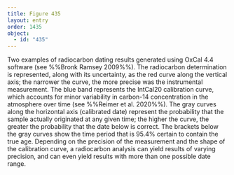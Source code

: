 ```yaml
---
title: Figure 435
layout: entry
order: 1435
object:
  - id: "435"
---
```


Two examples of radiocarbon dating results generated using OxCal 4.4 software (see %%Bronk Ramsey 2009%%). The radiocarbon determination is represented, along with its uncertainty, as the red curve along the vertical axis; the narrower the curve, the more precise was the instrumental measurement. The blue band represents the IntCal20 calibration curve, which accounts for minor variability in carbon-14 concentration in the atmosphere over time (see %%Reimer et al. 2020%%). The gray curves along the horizontal axis (calibrated date) represent the probability that the sample actually originated at any given time; the higher the curve, the greater the probability that the date below is correct. The brackets below the gray curves show the time period that is 95.4% certain to contain the true age. Depending on the precision of the measurement and the shape of the calibration curve, a radiocarbon analysis can yield results of varying precision, and can even yield results with more than one possible date range.
